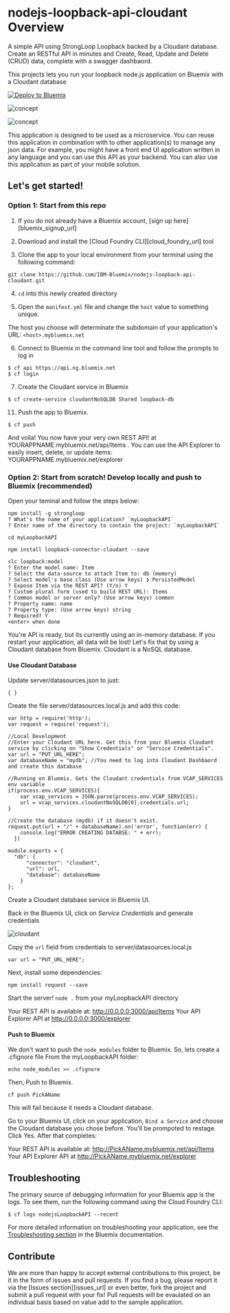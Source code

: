 # nodejs-loopback-api-cloudant Overview

A simple API using StrongLoop Loopback backed by a Cloudant database. Create an RESTful API in minutes and Create, Read, Update and Delete (CRUD) data, complete with a swagger dashbaord.

This projects lets you run your loopback node.js application on Bluemix with a Cloudant database

[![Deploy to Bluemix](https://bluemix.net/deploy/button.png)](https://bluemix.net/deploy)

![concept](./docs/API.png)

![concept](./docs/APIExplorer.png)

This application is designed to be used as a microservice. You can reuse this application in combination with to other application(s) to manage any json data. For example, you might have a front end UI application written in any language and you can use this API as your backend. You can also use this application as part of your mobile solution. 

## Let's get started!
### Option 1: Start from this repo
1. If you do not already have a Bluemix account, [sign up here][bluemix_signup_url]

2. Download and install the [Cloud Foundry CLI][cloud_foundry_url] tool

3. Clone the app to your local environment from your terminal using the following command:

  ```
  git clone https://github.com/IBM-Bluemix/nodejs-loopback-api-cloudant.git
  ```

4. `cd` into this newly created directory

5. Open the `manifest.yml` file and change the `host` value to something unique.

  The host you choose will determinate the subdomain of your application's URL:  `<host>.mybluemix.net`

6. Connect to Bluemix in the command line tool and follow the prompts to log in

  ```
  $ cf api https://api.ng.bluemix.net
  $ cf login
  ```

7. Create the Cloudant service in Bluemix

  ```
  $ cf create-service cloudantNoSQLDB Shared loopback-db
  ```

11. Push the app to Bluemix.

  ```
  $ cf push
  ```

And voila! You now have your very own REST API! at YOURAPPNAME.mybluemix.net/api/Items . You can use the API Explorer to easily insert, delete, or update items: YOURAPPNAME.mybluemix.net/explorer

### Option 2: Start from scratch! Develop locally and push to Bluemix (recommended)

Open your teminal and follow the steps below:
```
npm install -g strongloop
? What's the name of your application? `myLoopbackAPI`
? Enter name of the directory to contain the project: `myLoopbackAPI`

cd myLoopbackAPI

npm install loopback-connector-cloudant --save

slc loopback:model
? Enter the model name: Item
? Select the data-source to attach Item to: db (memory)
? Select model's base class (Use arrow keys) ❯ PersistedModel 
? Expose Item via the REST API? (Y/n) Y
? Custom plural form (used to build REST URL): Items
? Common model or server only? (Use arrow keys) common
? Property name: name
? Property type: (Use arrow keys) string
? Required? Y
<enter> when done
```
You're API is ready, but its currently using an in-memory database. If you restart your application, all data will be lost! Let's fix that by using a Cloudant database from Bluemix. Cloudant is a NoSQL database.
#### Use Cloudant Database

Update server/datasources.json to just:
```
{ }
```
Create the file server/datasources.local.js and add this code:
```
var http = require('http');
var request = require('request');

//Local Development
//Enter your Cloudant URL here. Get this from your Bluemix Cloudant service by clicking on "Show Credentials" or "Service Credentials".
var url = "PUT_URL_HERE";
var databaseName = "mydb"; //You need to log into Cloudant Dashbaord and create this database

//Running on Bluemix. Gets the Cloudant credentials from VCAP_SERVICES env variable
if(process.env.VCAP_SERVICES){
	var vcap_services = JSON.parse(process.env.VCAP_SERVICES);
	url = vcap_services.cloudantNoSQLDB[0].credentials.url;
}

//Create the database (mydb) if it doesn't exist.
request.put(url + "/" + databaseName).on('error', function(err) {
    console.log("ERROR CREATING DATABSE: " + err);
  })

module.exports = {
  "db": {
	  "connector": "cloudant",
	  "url": url,
	  "database": databaseName
	}
};
```
Create a Cloudant database service in Bluemix UI.

Back in the Bluemix UI, click on *Service Credentials* and generate credentials

![cloudant](./docs/CloudantServiceCredentials.png)

Copy the `url` field from credentials to server/datasources.local.js
```
var url = "PUT_URL_HERE";
```
Next, install some dependencies:
```
npm install request --save
```
Start the server!
`node .` from your myLoopbackAPI directory

Your REST API is available at: http://0.0.0.0:3000/api/Items
Your API Explorer API at http://0.0.0.0:3000/explorer

#### Push to Bluemix
We don't want to push the `node_modules` folder to Bluemix. So, lets create a .cfignore file
From the myLoopbackAPI folder:
```
echo node_modules >> .cfignore
```
Then, Push to Bluemix.
```
cf push PickAName
```
This will fail because it needs a Cloudant database.

Go to your Bluemix UI, click on your application, `Bind a Service` and choose the Cloudant database you chose before. You'll be prompoted to restage. Click Yes. After that completes:

Your REST API is available at: http://PickAName.mybluemix.net/api/Items
Your API Explorer API at http://PickAName.mybluemix.net/explorer

## Troubleshooting

The primary source of debugging information for your Bluemix app is the logs. To see them, run the following command using the Cloud Foundry CLI:

  ```
  $ cf logs nodejsLoopbackAPI --recent
  ```
For more detailed information on troubleshooting your application, see the [Troubleshooting section](https://www.ng.bluemix.net/docs/troubleshoot/tr.html) in the Bluemix documentation.

## Contribute
We are more than happy to accept external contributions to this project, be it in the form of issues and pull requests. If you find a bug, please report it via the [Issues section][issues_url] or even better, fork the project and submit a pull request with your fix! Pull requests will be evaulated on an individual basis based on value add to the sample application.

